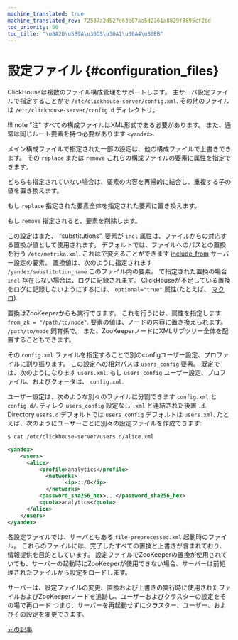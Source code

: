 ```yaml
---
machine_translated: true
machine_translated_rev: 72537a2d527c63c07aa5d2361a8829f3895cf2bd
toc_priority: 50
toc_title: "\u8A2D\u5B9A\u30D5\u30A1\u30A4\u30EB"
---
```


# 設定ファイル {#configuration_files}

ClickHouseは複数のファイル構成管理をサポートします。 主サーバ設定ファイルで指定することがで `/etc/clickhouse-server/config.xml`. その他のファイルは `/etc/clickhouse-server/config.d` ディレクトリ。

!!! note "注"
    すべての構成ファイルはXML形式である必要があります。 また、通常は同じルート要素を持つ必要があります `<yandex>`.

メイン構成ファイルで指定された一部の設定は、他の構成ファイルで上書きできます。 その `replace` または `remove` これらの構成ファイルの要素に属性を指定できます。

どちらも指定されていない場合は、要素の内容を再帰的に結合し、重複する子の値を置き換えます。

もし `replace` 指定された要素全体を指定された要素に置き換えます。

もし `remove` 指定されると、要素を削除します。

この設定はまた、 “substitutions”. 要素が `incl` 属性は、ファイルからの対応する置換が値として使用されます。 デフォルトでは、ファイルへのパスとの置換を行う `/etc/metrika.xml`. これはで変えることができます [include_from](server-configuration-parameters/settings.md#server_configuration_parameters-include_from) サーバー設定の要素。 置換値は、次のように指定されます `/yandex/substitution_name` このファイル内の要素。 で指定された置換の場合 `incl` 存在しない場合は、ログに記録されます。 ClickHouseが不足している置換をログに記録しないようにするには、 `optional="true"` 属性(たとえば、 [マクロ](server-configuration-parameters/settings.md)).

置換はZooKeeperからも実行できます。 これを行うには、属性を指定します `from_zk = "/path/to/node"`. 要素の値は、ノードの内容に置き換えられます。 `/path/to/node` 飼育係で。 また、ZooKeeperノードにXMLサブツリー全体を配置することもできます。

その `config.xml` ファイルを指定することで別のconfigユーザー設定、プロファイルに割り振ります。 この設定への相対パスは `users_config` 要素。 既定では、次のようになります `users.xml`. もし `users_config` ユーザー設定、プロファイル、およびクォータは、 `config.xml`.

ユーザー設定は、次のような別々のファイルに分割できます `config.xml` と `config.d/`.
ディレク `users_config` 設定なし `.xml` と連結された後置 `.d`.
Directory `users.d` デフォルトでは `users_config` デフォルトは `users.xml`.
たとえば、次のようにユーザーごとに別々の設定ファイルを作成できます:

``` bash
$ cat /etc/clickhouse-server/users.d/alice.xml
```

``` xml
<yandex>
    <users>
      <alice>
          <profile>analytics</profile>
            <networks>
                  <ip>::/0</ip>
            </networks>
          <password_sha256_hex>...</password_sha256_hex>
          <quota>analytics</quota>
      </alice>
    </users>
</yandex>
```

各設定ファイルでは、サーバともある `file-preprocessed.xml` 起動時のファイル。 これらのファイルには、完了したすべての置換と上書きが含まれており、情報提供を目的としています。 設定ファイルでZooKeeperの置換が使用されていても、サーバーの起動時にZooKeeperが使用できない場合、サーバーは前処理されたファイルから設定をロードします。

サーバーは、設定ファイルの変更、置換および上書きの実行時に使用されたファイルおよびZooKeeperノードを追跡し、ユーザーおよびクラスターの設定をその場で再ロード つまり、サーバーを再起動せずにクラスター、ユーザー、およびその設定を変更できます。

[元の記事](https://clickhouse.com/docs/en/operations/configuration_files/) <!--hide-->
